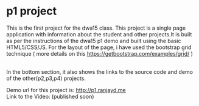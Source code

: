 # p1 project

This is the first project for the dwa15 class. This project is a single page application with information about the student and other projects.It is built as per the instructions of the dwa15 p1 demo and built using the basic HTML5/CSS/JS. For the layout of the page, i have used the bootstrap grid technique ( more details on this https://getbootstrap.com/examples/grid/ )

<br>
In the bottom section, it also shows the links to the source code and demo of the other(p2,p3,p4) projects.
<br>

Demo url for this project is: http://p1.ranjayd.me
<br>
Link to the Video: (published soon)
<br>
